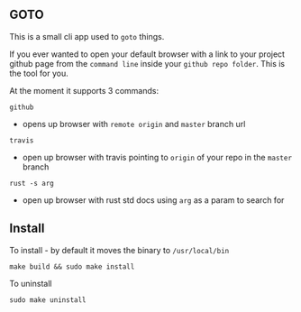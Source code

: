 ## GOTO

This is a small cli app used to `goto` things.

If you ever wanted to open your default browser with a link to your project github page from the `command line` inside your `github repo folder`. This is the tool for you.

At the moment it supports 3 commands:

`github` 
- opens up browser with `remote origin` and `master` branch url

`travis` 
- open up browser with travis pointing to `origin` of your repo in the `master` branch

`rust -s arg`
- open up browser with rust std docs using `arg` as a param to search for

## Install

To install - by default it moves the binary to `/usr/local/bin`
```
make build && sudo make install
```

To uninstall

```
sudo make uninstall
```